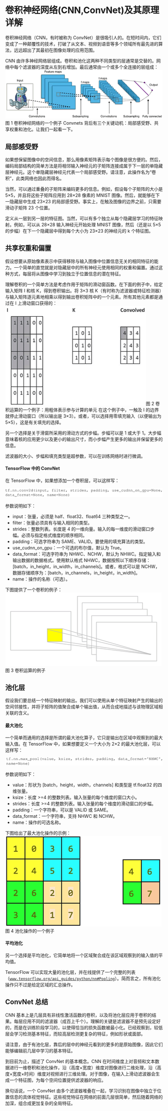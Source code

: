 # 卷积神经网络(CNN,ConvNet)及其原理详解

卷积神经网络（CNN，有时被称为 ConvNet）是很吸引人的。在短时间内，它们变成了一种颠覆性的技术，打破了从文本、视频到语音等多个领域所有最先进的算法，远远超出了其最初在图像处理的应用范围。

CNN 由许多神经网络层组成。卷积和池化这两种不同类型的层通常是交替的。网络中每个滤波器的深度从左到右增加。最后通常由一个或多个全连接的层组成：
![卷积神经网络的一个例子](img/008f7566471d162a40c286ddc3486e71.jpg)
图 1 卷积神经网络的一个例子
Convnets 背后有三个关键动机：局部感受野、共享权重和池化。让我们一起看一下。

## 局部感受野

如果想保留图像中的空间信息，那么用像素矩阵表示每个图像是很方便的。然后，编码局部结构的简单方法是将相邻输入神经元的子矩阵连接成属于下一层的单隐藏层神经元。这个单隐藏层神经元代表一个局部感受野。请注意，此操作名为“卷积”，此类网络也因此而得名。

当然，可以通过重叠的子矩阵来编码更多的信息。例如，假设每个子矩阵的大小是 5×5，并且将这些子矩阵应用到 28×28 像素的 MNIST 图像。然后，就能够在下一隐藏层中生成 23×23 的局部感受野。事实上，在触及图像的边界之前，只需要滑动子矩阵 23 个位置。

定义从一层到另一层的特征图。当然，可以有多个独立从每个隐藏层学习的特征映射。例如，可以从 28×28 输入神经元开始处理 MNIST 图像，然后（还是以 5×5 的步幅）在下一个隐藏层中得到每个大小为 23×23 的神经元的 k 个特征图。

## 共享权重和偏置

假设想要从原始像素表示中获得移除与输入图像中位置信息无关的相同特征的能力。一个简单的直觉就是对隐藏层中的所有神经元使用相同的权重和偏置。通过这种方式，每层将从图像中学习到独立于位置信息的潜在特征。

理解卷积的一个简单方法是考虑作用于矩阵的滑动窗函数。在下面的例子中，给定输入矩阵 I 和核 K，得到卷积输出。将 3×3 核 K（有时称为滤波器或特征检测器）与输入矩阵逐元素地相乘以得到输出卷积矩阵中的一个元素。所有其他元素都是通过在 I 上滑动窗口获得的：
![卷积运算的一个例子：用粗体表示参与计算的单元](img/ec7b2ce6cbe5af27223141c8f74e4797.jpg)图 2 卷积运算的一个例子：用粗体表示参与计算的单元
在这个例子中，一触及 I 的边界就停止滑动窗口（所以输出是 3×3）。或者，可以选择用零填充输入（以便输出为 5×5），这是有关填充的选择。

另一个选择是关于滑窗所采用的滑动方式的步幅。步幅可以是 1 或大于 1。大步幅意味着核的应用更少以及更小的输出尺寸，而小步幅产生更多的输出并保留更多的信息。

滤波器的大小、步幅和填充类型是超参数，可以在训练网络时进行微调。

#### TensorFlow 中的 ConvNet

在 TensorFlow 中，如果想添加一个卷积层，可以这样写：

![](img/4d79fd184975905a4a3954e6d2b4c45f.jpg)

参数说明如下：

*   input：张量，必须是 half、float32、float64 三种类型之一。
*   filter：张量必须具有与输入相同的类型。
*   strides：整数列表。长度是 4 的一维向量。输入的每一维度的滑动窗口步幅。必须与指定格式维度的顺序相同。
*   padding：可选字符串为 SAME、VALID。要使用的填充算法的类型。
*   use_cudnn_on_gpu：一个可选的布尔值，默认为 True。
*   data_format：可选字符串为 NHWC、NCHW，默认为 NHWC。指定输入和输出数据的数据格式。使用默认格式 NHWC，数据按照以下顺序存储：[batch，in_height，in_width，in_channels]。或者，格式可以是 NCHW，数据存储顺序为：[batch，in_channels，in_height，in_width]。
*   name：操作的名称（可选）。

下图提供了一个卷积的例子：![卷积运算的例子](img/096e17076e193eaa5de84d6228fe0cd7.jpg)图 3 卷积运算的例子

## 池化层

假设我们要总结一个特征映射的输出。我们可以使用从单个特征映射产生的输出的空间邻接性，并将子矩阵的值聚合成单个输出值，从而合成地描述与该物理区域相关联的含义。

#### 最大池化

一个简单而通用的选择是所谓的最大池化算子，它只是输出在区域中观察到的最大输入值。在 TensorFlow 中，如果想要定义一个大小为 2×2 的最大池化层，可以这样写：

![](img/ae5e016f2dd83370d75c8441d0467d3b.jpg)

参数说明如下：

*   value：形状为 [batch，height，width，channels] 和类型是 tf.float32 的四维张量。
*   ksize：长度 >=4 的整数列表。输入张量的每个维度的窗口大小。
*   strides：长度 >=4 的整数列表。输入张量的每个维度的滑动窗口的步幅。
*   padding：一个字符串，可以是 VALID 或 SAME。
*   data_format：一个字符串，支持 NHWC 和 NCHW。
*   name：操作的可选名称。

下图给出了最大池化操作的示例：
![池化操作的一个例子](img/bf5138eba3b224948cf2f35396023636.jpg)
图 4 池化操作的一个例子

#### 平均池化

另一个选择是平均池化，它简单地将一个区域聚合成在该区域观察到的输入值的平均值。

TensorFlow 可以实现大量的池化层，并在线提供了一个完整的列表（[`www.tensorflow.org/api_guides/python/nn#Pooling`](https://www.tensorflow.org/api_guides/python/nn#Pooling)）。简而言之，所有池化操作只不过是给定区域的汇总操作。

## ConvNet 总结

CNN 基本上是几层具有非线性激活函数的卷积，以及将池化层应用于卷积的结果。每层应用不同的滤波器（成百上千个）。理解的关键是滤波器不是预先设定好的，而是在训练阶段学习的，以使得恰当的损失函数被最小化。已经观察到，较低层会学习检测基本特征，而较高层检测更复杂的特征，例如形状或面部。

请注意，由于有池化层，靠后的层中的神经元看到的更多的是原始图像，因此它们能够编辑前几层中学习的基本特征。

到目前为止，描述了 ConvNet 的基本概念。CNN 在时间维度上对音频和文本数据进行一维卷积和池化操作，沿（高度×宽度）维度对图像进行二维处理，沿（高度×宽度×时间）维度对视频进行三维处理。对于图像，在输入上滑动滤波器会生成一个特征图，为每个空间位置提供滤波器的响应。

换句话说，一个 ConvNet 由多个滤波器堆叠在一起，学习识别在图像中独立于位置信息的具体视觉特征。这些视觉特征在网络的前面几层很简单，然后随着网络的加深，组合成更加复杂的全局特征。